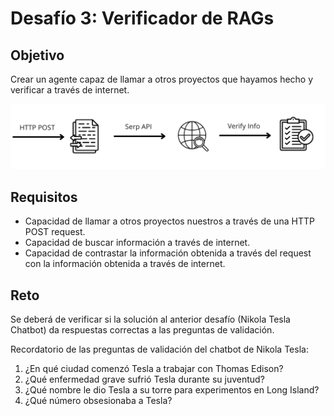 # Desafío 3: Verificador de RAGs

## Objetivo
Crear un agente capaz de llamar a otros proyectos que hayamos hecho y verificar a través de internet. 

![diagrama](../../../.gitbook/assets/partes/parte5/desafio3.png)

## Requisitos
- Capacidad de llamar a otros proyectos nuestros a través de una HTTP POST request.
- Capacidad de buscar información a través de internet.
- Capacidad de contrastar la información obtenida a través del request con la información obtenida a través de internet.

## Reto
Se deberá de verificar si la solución al anterior desafío (Nikola Tesla Chatbot) da respuestas correctas a las preguntas de validación.

Recordatorio de las preguntas de validación del chatbot de Nikola Tesla:
1. ¿En qué ciudad comenzó Tesla a trabajar con Thomas Edison?
2. ¿Qué enfermedad grave sufrió Tesla durante su juventud?
3. ¿Qué nombre le dio Tesla a su torre para experimentos en Long Island?
4. ¿Qué número obsesionaba a Tesla?